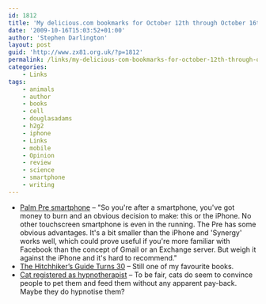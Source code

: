 ```yaml
---
id: 1812
title: 'My delicious.com bookmarks for October 12th through October 16th'
date: '2009-10-16T15:03:52+01:00'
author: 'Stephen Darlington'
layout: post
guid: 'http://www.zx81.org.uk/?p=1812'
permalink: /links/my-delicious-com-bookmarks-for-october-12th-through-october-16th.html
categories:
    - Links
tags:
    - animals
    - author
    - books
    - cell
    - douglasadams
    - h2g2
    - iphone
    - Links
    - mobile
    - Opinion
    - review
    - science
    - smartphone
    - writing
---
```


- [Palm Pre smartphone](http://www.reghardware.co.uk/2009/10/16/review_phone_palm_pre/) – "So you're after a smartphone, you've got money to burn and an obvious decision to make: this or the iPhone. No other touchscreen smartphone is even in the running. The Pre has some obvious advantages. It's a bit smaller than the iPhone and 'Synergy' works well, which could prove useful if you're more familiar with Facebook than the concept of Gmail or an Exchange server. But weigh it against the iPhone and it's hard to recommend."
- [The Hitchhiker’s Guide Turns 30](http://www.wired.com/geekdad/2009/10/the-hitchhikers-guide-turns-30/) – Still one of my favourite books.
- [Cat registered as hypnotherapist](http://news.bbc.co.uk/1/hi/england/8303126.stm) – To be fair, cats do seem to convince people to pet them and feed them without any apparent pay-back. Maybe they do hypnotise them?
